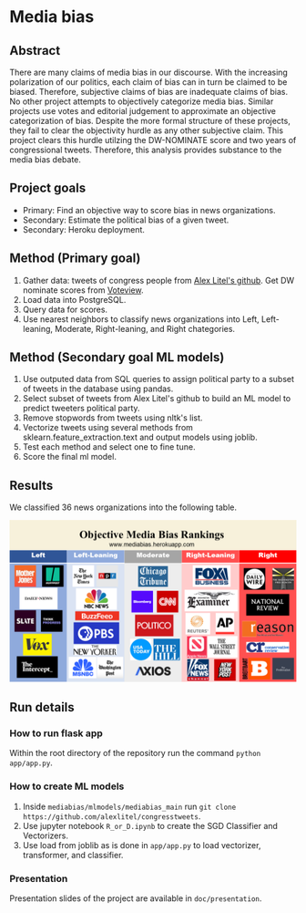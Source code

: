 # Media bias

## Abstract

There are many claims of media bias in our discourse. With the increasing polarization of our politics, each claim of bias can in turn be claimed to be biased. Therefore, subjective claims of bias are inadequate claims of bias. No other project attempts to objectively categorize media bias. Similar projects use votes and editorial judgement to approximate an objective categorization of bias. Despite the more formal structure of these projects, they fail to clear the objectivity hurdle as any other subjective claim. This project clears this hurdle utilzing the DW-NOMINATE score and two years of congressional tweets. Therefore, this analysis provides substance to the media bias debate.

## Project goals

* Primary: Find an objective way to score bias in news organizations.
* Secondary: Estimate the political bias of a given tweet.
* Secondary: Heroku deployment.

## Method (Primary goal)

1. Gather data: tweets of congress people from  [Alex Litel's github](https://github.com/alexlitel/congresstweets). Get DW nominate scores from [Voteview](https://voteview.com/data).
2. Load data into PostgreSQL.
3. Query data for scores.
4. Use nearest neighbors to classify news organizations into Left, Left-leaning, Moderate, Right-leaning, and Right chategories.

## Method (Secondary goal ML models)

1. Use outputed data from SQL queries to assign political party to a subset of tweets in the database using pandas.
2. Select subset of tweets from Alex Litel's github to build an ML model to predict tweeters political party.
3. Remove stopwords from tweets using nltk's list.
4. Vectorize tweets using several methods from sklearn.feature_extraction.text and output models using joblib.
5. Test each method and select one to fine tune.
6. Score the final ml model.

## Results

We classified 36 news organizations into the following table.

![alt text](doc/presentation/mediabiaschart.png "News Org Classifications")

## Run details

### How to run flask app

Within the root directory of the repository run the command `python app/app.py`.

### How to create ML models

1. Inside `mediabias/mlmodels/mediabias_main` run `git clone https://github.com/alexlitel/congresstweets`.
2. Use jupyter notebook `R_or_D.ipynb` to create the SGD Classifier and Vectorizers.
3. Use load from joblib as is done in `app/app.py` to load vectorizer, transformer, and classifier.

### Presentation

Presentation slides of the project are available in `doc/presentation`.